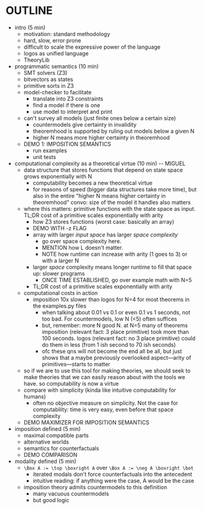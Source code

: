 # OUTLINE

- intro (5 min)
  - motivation: standard methodology
  - hard, slow, error prone
  - difficult to scale the expressive power of the language
  - logos as unified language
  - TheoryLib
- programmatic semantics (10 min)
  - SMT solvers (Z3)
  - bitvectors as states
  - primitive sorts in Z3
  - model-checker to facilitate
    - translate into Z3 constraints
    - find a model if there is one
    - use model to interpret and print
  - can't survey all models (just finite ones below a certain size)
    - countermodels give certainty in invalidity
    - theoremhood is supported by ruling out models below a given N
    - higher N means more higher certainty in theoremhood
  - DEMO 1: IMPOSITION SEMANTICS
    - run examples
    - unit tests
- computational complexity as a theoretical virtue (10 min) -- MIGUEL
  - data structure that stores functions that depend on state space grows exponentially with N
    - computability becomes a new theoretical virtue
    - for reasons of speed (bigger data structures take more time), but also in the entire "higher N means higher certainty in theoremhood" convo: size of the model it handles also matters
  - where this matters: primitive functions with the state space as input. TL;DR cost of a primitive scales exponentially with arity
    - how Z3 stores functions (worst case: basically an array)
    - DEMO WITH -z FLAG
    - array with larger _input space_ has larger _space complexity_ 
      - go over space complexity here. 
      - MENTION how L doesn't matter. 
      - NOTE how runtime can increase with arity (1 goes to 3) or with a larger N
    - larger _space_ complexity means longer runtime to fill that space up: slower programs
      - ONCE TIME ESTABLISHED, go over example math with N=5
    - TL;DR cost of a primitive scales exponentially with arity
  - computational costs in action
    - imposition 10x slower than logos for N=4 for most theorems in the examples.py files
      - when talking about 0.01 vs 0.1 or even 0.1 vs 1 seconds, not too bad. For countermodels, low N (<5) often suffices
      - but, remember: more N good N. at N=5 many of theorems imposition (relevant fact: 3 place primitive) took more than 100 seconds. logos (relevant fact: no 3 place primitive) could do them in less (from 1 ish second to 70 ish seconds)
      - ofc these qns will not become the end all be all, but just shows that a maybe previously overlooked aspect—arity of primitives—starts to matter
  - so if we are to use this tool for making theories, we should seek to make theories that we can easily reason about with the tools we have. so computability is now a virtue
  - compare with simplicity (kinda like intuitive computability for humans)
    - often no objective measure on simplicity. Not the case for computability: time is very easy, even before that space complexity
    <!-- - questions of computability with Z3 are also not always straightforward—sometimes some theorems go through easier than others for reasons not well understood to us, probably having to do with reasoning shortcuts (tactics and goals) Z3 takes—but overall it is a chartable space and arguably even in these areas more measurable than intuitive simplicity -->
  - DEMO MAXIMIZER FOR IMPOSITION SEMANTICS
- imposition defined (5 min)
  - maximal compatible parts
  - alternative worlds
  - semantics for counterfactuals
  - DEMO COMPARISON
- modality defined (5 min)
  - `\Box A := \top \boxright A` over `\Box A := \neg A \boxright \bot`
    - iterated modals don't force counterfactuals into the antecedent
    - intuitive reading: if anything were the case, A would be the case
  - imposition theory admits countermodels to this definition
    - many vacuous countermodels
    - but good logic
